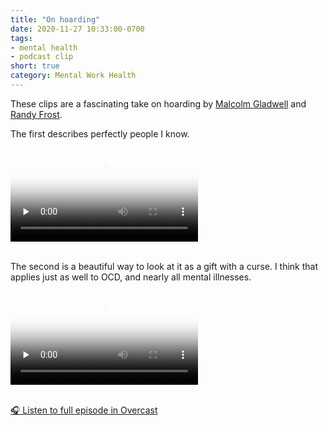 ```yaml
---
title: "On hoarding"
date: 2020-11-27 10:33:00-0700
tags:
- mental health
- podcast clip
short: true
category: Mental Work Health
---
```


These clips are a fascinating take on hoarding by [Malcolm Gladwell](http://gladwell.com) and [Randy Frost](https://www.smith.edu/academics/faculty/randy-frost).

The first describes perfectly people I know.

<div class="embed-responsive embed-responsive-1by1">
    <video class="embed-responsive-item" src="https://media.bennorris.com/images/bennorris/uploads/2020/47c572a12c.mov" controls="controls" playsinline="playsinline" poster="https://media.bennorris.com/images/bennorris/uploads/2020/74fe2ac94d.png" preload="none"></video>
</div>

<br/>

The second is a beautiful way to look at it as a gift with a curse. I think that applies just as well to OCD, and nearly all mental illnesses.

<div class="embed-responsive embed-responsive-1by1">
    <video class="embed-responsive-item" controls="controls" playsinline="playsinline" src="https://media.bennorris.com/images/bennorris/uploads/2020/6eeb8028f2.mov" poster="https://media.bennorris.com/images/bennorris/uploads/2020/5e202147b8.png" preload="none"></video>
</div>

<br/>

[🎧 Listen to full episode in Overcast](https://overcast.fm/+NG9IGAWU4)